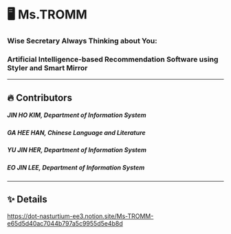 # 🖥️ Ms.TROMM
### Wise Secretary Always Thinking about You: 
### Artificial Intelligence-based Recommendation Software using Styler and Smart Mirror
----------
## 🔥 Contributors
##### JIN HO KIM, Department of Information System
##### GA HEE HAN, Chinese Language and Literature
##### YU JIN HER, Department of Information System
##### EO JIN LEE, Department of Information System
----------
## ✨ Details
https://dot-nasturtium-ee3.notion.site/Ms-TROMM-e65d5d40ac7044b797a5c9955d5e4b8d
